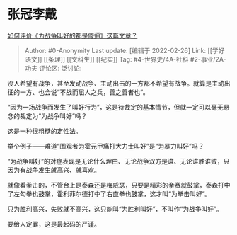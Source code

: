 # 张冠李戴
[如何评价《为战争叫好的都是傻逼》这篇文章？](https://www.zhihu.com/question/518532038/answer/2364600141)

> Author: #0-Anonymity
> Last update: [编辑于 2022-02-26]
> Link: [[学好语文]] [[条理]] [[文科生]] [[纪实]]
> Tag: #4-世界史/4A-社科 #2-事业/2A-功夫
> 评论区:
> 泛讨论:

没人希望有战争，甚至发动战争、主动出击的一方都不希望有战争。就算是主动出征的一方、也会说“不战而屈人之兵，善之善者也”。

“因为一场战争而发生了叫好行为”，这是待裁定的基本情节，但就一定可以毫无悬念的裁定为“为战争叫好”吗？

这是一种很粗糙的定性法。

举个例子——难道“围观者为霍元甲痛打大力士叫好”是“为暴力叫好”吗？

“为战争叫好”的对症表现是无论什么理由、无论战争双方是谁、无论谁胜谁败，只因为有战争发生就高兴、就喜欢。

就像看拳击的，不管台上是泰森还是梅威瑟，只要是精彩的拳赛就鼓掌，泰森打中了左勾拳也鼓掌，霍利菲尔德打中了右直拳也鼓掌，这才叫“为拳击叫好”。

只为胜利高兴，失败就不高兴，这只能叫“为胜利叫好”，不叫作“为战争叫好”。

要给人定罪，这是最起码的严谨。
